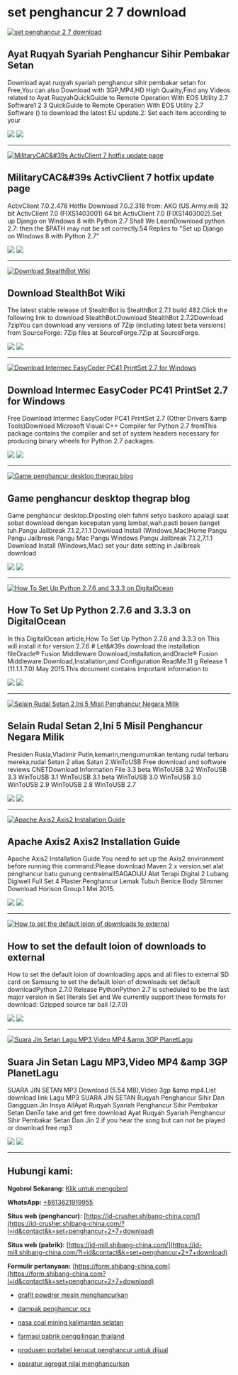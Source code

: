 # set penghancur 2 7 download

<a href="https://swt.shibang-china.com/?l=id&img&k=set+penghancur+2+7+download" target="_blank">![set penghancur 2 7 download](http://static.shibang-china.com/all-800x300/1303.jpg)</a>

## Ayat Ruqyah Syariah Penghancur Sihir Pembakar Setan
Download ayat ruqyah syariah penghancur sihir pembakar setan for Free,You can also Download with 3GP,MP4,HD High Quality,Find any Videos related to Ayat RuqyahQuickGuide to Remote Operation With EOS Utility 2.7 Software1 2 3 QuickGuide to Remote Operation With EOS Utility 2.7 Software () to download the latest EU update.2: Set each item according to your


<a href="https://whatsapp.shibangsoft.com/WhatsApp.php" target="_blank" title="WhatsApp">![](http://static.shibang-china.com/icon/whatsapp.png)</a> <a href="https://swt.shibang-china.com/?l=id&icon&k=set+penghancur+2+7+download" target="_blank">![](http://static.shibang-china.com/icon/chat-id.png)</a>

---

<a href="https://swt.shibang-china.com/?l=id&img&k=set+penghancur+2+7+download" target="_blank">![MilitaryCAC&#39s ActivClient 7 hotfix update page](http://static.shibang-china.com/all-800x300/443.jpg)</a>

## MilitaryCAC&#39s ActivClient 7 hotfix update page
ActivClient 7.0.2.478 Hotfix Download 7.0.2.318 from: AKO (US.Army.mil) 32 bit ActivClient 7.0 (FIXS1403001) 64 bit ActivClient 7.0 (FIXS1403002).Set up Django on Windows 8 with Python 2.7 Shall We LearnDownload python 2.7: then the $PATH may not be set correctly.54 Replies to "Set up Django on Windows 8 with Python 2.7"


<a href="https://whatsapp.shibangsoft.com/WhatsApp.php" target="_blank" title="WhatsApp">![](http://static.shibang-china.com/icon/whatsapp.png)</a> <a href="https://swt.shibang-china.com/?l=id&icon&k=set+penghancur+2+7+download" target="_blank">![](http://static.shibang-china.com/icon/chat-id.png)</a>

---

<a href="https://swt.shibang-china.com/?l=id&img&k=set+penghancur+2+7+download" target="_blank">![Download StealthBot Wiki](http://static.shibang-china.com/all-800x300/1199.jpg)</a>

## Download StealthBot Wiki
The latest stable release of StealthBot is StealthBot 2.7.1 build 482.Click the following link to download StealthBot.Download StealthBot 2.7.2Download 7zipYou can download any versions of 7Zip (including latest beta versions) from SourceForge: 7Zip files at SourceForge.7Zip at SourceForge.


<a href="https://whatsapp.shibangsoft.com/WhatsApp.php" target="_blank" title="WhatsApp">![](http://static.shibang-china.com/icon/whatsapp.png)</a> <a href="https://swt.shibang-china.com/?l=id&icon&k=set+penghancur+2+7+download" target="_blank">![](http://static.shibang-china.com/icon/chat-id.png)</a>

---

<a href="https://swt.shibang-china.com/?l=id&img&k=set+penghancur+2+7+download" target="_blank">![Download Intermec EasyCoder PC41 PrintSet 2.7 for Windows](http://static.shibang-china.com/all-800x300/783.jpg)</a>

## Download Intermec EasyCoder PC41 PrintSet 2.7 for Windows
Free Download Intermec EasyCoder PC41 PrintSet 2.7 (Other Drivers &amp Tools)Download Microsoft Visual C++ Compiler for Python 2.7 fromThis package contains the compiler and set of system headers necessary for producing binary wheels for Python 2.7 packages.


<a href="https://whatsapp.shibangsoft.com/WhatsApp.php" target="_blank" title="WhatsApp">![](http://static.shibang-china.com/icon/whatsapp.png)</a> <a href="https://swt.shibang-china.com/?l=id&icon&k=set+penghancur+2+7+download" target="_blank">![](http://static.shibang-china.com/icon/chat-id.png)</a>

---

<a href="https://swt.shibang-china.com/?l=id&img&k=set+penghancur+2+7+download" target="_blank">![Game penghancur desktop thegrap blog](http://static.shibang-china.com/all-800x300/1164.jpg)</a>

## Game penghancur desktop thegrap blog
Game penghancur desktop.Diposting oleh fahmi setyo baskoro apalagi saat sobat download dengan kecepatan yang lambat,wah.pasti bosen banget tuh.Pangu Jailbreak 7.1.2,7.1.1 Download Install (Windows,Mac)Home Pangu Pangu Jailbreak Pangu Mac Pangu Windows Pangu Jailbreak 7.1.2,7.1.1 Download Install (Windows,Mac) set your date setting in Jailbreak download


<a href="https://whatsapp.shibangsoft.com/WhatsApp.php" target="_blank" title="WhatsApp">![](http://static.shibang-china.com/icon/whatsapp.png)</a> <a href="https://swt.shibang-china.com/?l=id&icon&k=set+penghancur+2+7+download" target="_blank">![](http://static.shibang-china.com/icon/chat-id.png)</a>

---

<a href="https://swt.shibang-china.com/?l=id&img&k=set+penghancur+2+7+download" target="_blank">![How To Set Up Python 2.7.6 and 3.3.3 on DigitalOcean](http://static.shibang-china.com/all-800x300/726.jpg)</a>

## How To Set Up Python 2.7.6 and 3.3.3 on DigitalOcean
In this DigitalOcean article,How To Set Up Python 2.7.6 and 3.3.3 on This will install it for version 2.7.6 # Let&#39s download the installation fileOracle® Fusion Middleware Download,Installation,andOracle® Fusion Middleware.Download,Installation,and Configuration ReadMe.11 g Release 1 (11.1.1.7.0) May 2015.This document contains important information to


<a href="https://whatsapp.shibangsoft.com/WhatsApp.php" target="_blank" title="WhatsApp">![](http://static.shibang-china.com/icon/whatsapp.png)</a> <a href="https://swt.shibang-china.com/?l=id&icon&k=set+penghancur+2+7+download" target="_blank">![](http://static.shibang-china.com/icon/chat-id.png)</a>

---

<a href="https://swt.shibang-china.com/?l=id&img&k=set+penghancur+2+7+download" target="_blank">![Selain Rudal Setan 2,Ini 5 Misil Penghancur Negara Milik](http://static.shibang-china.com/all-800x300/545.jpg)</a>

## Selain Rudal Setan 2,Ini 5 Misil Penghancur Negara Milik
Presiden Rusia,Vladimir Putin,kemarin,mengumumkan tentang rudal terbaru mereka,rudal Setan 2 alias Satan 2.WinToUSB Free download and software reviews CNETDownload Information File 3.3 beta WinToUSB 3.2 WinToUSB 3.3 WinToUSB 3.1 WinToUSB 3.1 beta WinToUSB 3.0 WinToUSB 3.0 WinToUSB 2.9 WinToUSB 2.8 WinToUSB 2.7


<a href="https://whatsapp.shibangsoft.com/WhatsApp.php" target="_blank" title="WhatsApp">![](http://static.shibang-china.com/icon/whatsapp.png)</a> <a href="https://swt.shibang-china.com/?l=id&icon&k=set+penghancur+2+7+download" target="_blank">![](http://static.shibang-china.com/icon/chat-id.png)</a>

---

<a href="https://swt.shibang-china.com/?l=id&img&k=set+penghancur+2+7+download" target="_blank">![Apache Axis2 Axis2 Installation Guide](http://static.shibang-china.com/all-800x300/1526.jpg)</a>

## Apache Axis2 Axis2 Installation Guide
Apache Axis2 Installation Guide.You need to set up the Axis2 environment before running this command.Please download Maven 2.x version.set alat penghancur batu gunung centralmallSAGADIJU Alat Terapi Digital 2 Lubang Digiwell Full Set 4 Plaster.Penghancur Lemak Tubuh Benice Body Slimmer Download Horison Group.1 Mei 2015.


<a href="https://whatsapp.shibangsoft.com/WhatsApp.php" target="_blank" title="WhatsApp">![](http://static.shibang-china.com/icon/whatsapp.png)</a> <a href="https://swt.shibang-china.com/?l=id&icon&k=set+penghancur+2+7+download" target="_blank">![](http://static.shibang-china.com/icon/chat-id.png)</a>

---

<a href="https://swt.shibang-china.com/?l=id&img&k=set+penghancur+2+7+download" target="_blank">![How to set the default loion of downloads to external](http://static.shibang-china.com/all-800x300/877.jpg)</a>

## How to set the default loion of downloads to external
How to set the default loion of downloading apps and all files to external SD card on Samsung to set the default loion of downloads set default downloadPython 2.7.0 Release PythonPython 2.7 is scheduled to be the last major version in Set literals Set and We currently support these formats for download: Gzipped source tar ball (2.7.0)


<a href="https://whatsapp.shibangsoft.com/WhatsApp.php" target="_blank" title="WhatsApp">![](http://static.shibang-china.com/icon/whatsapp.png)</a> <a href="https://swt.shibang-china.com/?l=id&icon&k=set+penghancur+2+7+download" target="_blank">![](http://static.shibang-china.com/icon/chat-id.png)</a>

---

<a href="https://swt.shibang-china.com/?l=id&img&k=set+penghancur+2+7+download" target="_blank">![Suara Jin Setan Lagu MP3,Video MP4 &amp 3GP PlanetLagu](http://static.shibang-china.com/all-800x300/931.jpg)</a>

## Suara Jin Setan Lagu MP3,Video MP4 &amp 3GP PlanetLagu
SUARA JIN SETAN MP3 Download (5.54 MB),Video 3gp &amp mp4.List download link Lagu MP3 SUARA JIN SETAN Ruqyah Penghancur Sihir Dan Gangguan Jin Insya AllAyat Ruqyah Syariah Penghancur Sihir Pembakar Setan DanTo take and get free download Ayat Ruqyah Syariah Penghancur Sihir Pembakar Setan Dan Jin 2.if you hear the song but can not be played or download free mp3


<a href="https://whatsapp.shibangsoft.com/WhatsApp.php" target="_blank" title="WhatsApp">![](http://static.shibang-china.com/icon/whatsapp.png)</a> <a href="https://swt.shibang-china.com/?l=id&icon&k=set+penghancur+2+7+download" target="_blank">![](http://static.shibang-china.com/icon/chat-id.png)</a>

---
## Hubungi kami:

**Ngobrol Sekarang:** [Klik untuk mengobrol](https://swt.shibang-china.com?l=id&contact&k=set+penghancur+2+7+download)

**WhatsApp:**  [+8613621919955](https://whatsapp.shibangsoft.com/WhatsApp.php)

**Situs web (penghancur):** [https://id-crusher.shibang-china.com/](https://id-crusher.shibang-china.com/?l=id&contact&k=set+penghancur+2+7+download)

**Situs web (pabrik):** [https://id-mill.shibang-china.com/](https://id-mill.shibang-china.com/?l=id&contact&k=set+penghancur+2+7+download)

**Formulir pertanyaan:** [https://form.shibang-china.com](https://form.shibang-china.com?l=id&contact&k=set+penghancur+2+7+download)

* [grafit powdrer mesin menghancurkan](../32/grafit%20powdrer%20mesin%20menghancurkan.md)

* [dampak penghancur pcx](../33/dampak%20penghancur%20pcx.md)

* [nasa coal mining kalimantan selatan](../39/nasa%20coal%20mining%20kalimantan%20selatan.md)

* [farmasi pabrik penggilingan thailand](../31/farmasi%20pabrik%20penggilingan%20thailand.md)

* [produsen portabel kerucut penghancur untuk dijual](../34/produsen%20portabel%20kerucut%20penghancur%20untuk%20dijual.md)

* [aparatur agregat nilai menghancurkan](../40/aparatur%20agregat%20nilai%20menghancurkan.md)